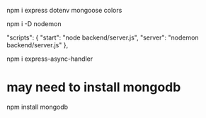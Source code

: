 npm i express dotenv mongoose colors

npm i -D nodemon

  "scripts": {
    "start": "node backend/server.js",
    "server": "nodemon backend/server.js"
  },


  npm i express-async-handler

  # may need to install mongodb
  npm install mongodb